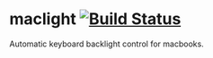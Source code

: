 # maclight [![Build Status](https://travis-ci.org/christian-blades-cb/maclight.svg?branch=master)](https://travis-ci.org/christian-blades-cb/maclight)

Automatic keyboard backlight control for macbooks.

